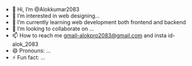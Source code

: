 - 👋 Hi, I’m @Alokkumar2083
- 👀 I’m interested in web designing...
- 🌱 I’m currently learning web development both frontend and backend
- 💞️ I’m looking to collaborate on ...
- 📫 How to reach me gmail-alokpro2083@gmail.com and insta id- alok_2083
- 😄 Pronouns: ...
- ⚡ Fun fact: ...

<!---
Alokkumar2083/Alokkumar2083 is a ✨ special ✨ repository because its `README.md` (this file) appears on your GitHub profile.
You can click the Preview link to take a look at your changes.
--->
